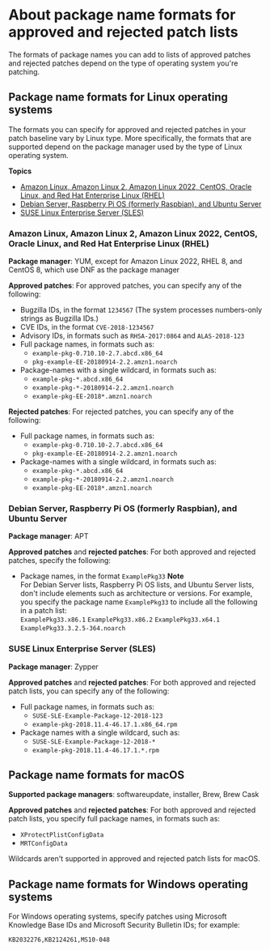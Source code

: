 # About package name formats for approved and rejected patch lists<a name="patch-manager-approved-rejected-package-name-formats"></a>

The formats of package names you can add to lists of approved patches and rejected patches depend on the type of operating system you're patching\.

## Package name formats for Linux operating systems<a name="patch-manager-approved-rejected-package-name-formats-linux"></a>

The formats you can specify for approved and rejected patches in your patch baseline vary by Linux type\. More specifically, the formats that are supported depend on the package manager used by the type of Linux operating system\.

**Topics**
+ [Amazon Linux, Amazon Linux 2, Amazon Linux 2022, CentOS, Oracle Linux, and Red Hat Enterprise Linux \(RHEL\)](#patch-manager-approved-rejected-package-name-formats-standard)
+ [Debian Server, Raspberry Pi OS \(formerly Raspbian\), and Ubuntu Server](#patch-manager-approved-rejected-package-name-formats-ubuntu)
+ [SUSE Linux Enterprise Server \(SLES\)](#patch-manager-approved-rejected-package-name-formats-sles)

### Amazon Linux, Amazon Linux 2, Amazon Linux 2022, CentOS, Oracle Linux, and Red Hat Enterprise Linux \(RHEL\)<a name="patch-manager-approved-rejected-package-name-formats-standard"></a>

**Package manager**: YUM, except for Amazon Linux 2022, RHEL 8, and CentOS 8, which use DNF as the package manager

**Approved patches**: For approved patches, you can specify any of the following:
+ Bugzilla IDs, in the format `1234567` \(The system processes numbers\-only strings as Bugzilla IDs\.\)
+ CVE IDs, in the format `CVE-2018-1234567`
+ Advisory IDs, in formats such as `RHSA-2017:0864` and `ALAS-2018-123`
+ Full package names, in formats such as:
  + `example-pkg-0.710.10-2.7.abcd.x86_64` 
  + `pkg-example-EE-20180914-2.2.amzn1.noarch`
+ Package\-names with a single wildcard, in formats such as:
  + `example-pkg-*.abcd.x86_64` 
  + `example-pkg-*-20180914-2.2.amzn1.noarch`
  + `example-pkg-EE-2018*.amzn1.noarch`

**Rejected patches**: For rejected patches, you can specify any of the following:
+ Full package names, in formats such as:
  + `example-pkg-0.710.10-2.7.abcd.x86_64` 
  + `pkg-example-EE-20180914-2.2.amzn1.noarch`
+ Package\-names with a single wildcard, in formats such as:
  + `example-pkg-*.abcd.x86_64` 
  + `example-pkg-*-20180914-2.2.amzn1.noarch`
  + `example-pkg-EE-2018*.amzn1.noarch`

### Debian Server, Raspberry Pi OS \(formerly Raspbian\), and Ubuntu Server<a name="patch-manager-approved-rejected-package-name-formats-ubuntu"></a>

**Package manager**: APT

**Approved patches** and **rejected patches**: For both approved and rejected patches, specify the following:
+ Package names, in the format `ExamplePkg33`
**Note**  
For Debian Server lists, Raspberry Pi OS lists, and Ubuntu Server lists, don't include elements such as architecture or versions\. For example, you specify the package name `ExamplePkg33` to include all the following in a patch list:  
`ExamplePkg33.x86.1`
`ExamplePkg33.x86.2`
`ExamplePkg33.x64.1`
`ExamplePkg33.3.2.5-364.noarch`

### SUSE Linux Enterprise Server \(SLES\)<a name="patch-manager-approved-rejected-package-name-formats-sles"></a>

**Package manager**: Zypper

**Approved patches** and **rejected patches**: For both approved and rejected patch lists, you can specify any of the following:
+ Full package names, in formats such as:
  + `SUSE-SLE-Example-Package-12-2018-123`
  + `example-pkg-2018.11.4-46.17.1.x86_64.rpm`
+ Package names with a single wildcard, such as:
  + `SUSE-SLE-Example-Package-12-2018-*`
  + `example-pkg-2018.11.4-46.17.1.*.rpm`

## Package name formats for macOS<a name="patch-manager-approved-rejected-package-name-formats-macos"></a>

**Supported package managers**: softwareupdate, installer, Brew, Brew Cask

**Approved patches** and **rejected patches**: For both approved and rejected patch lists, you specify full package names, in formats such as:
+ `XProtectPlistConfigData`
+ `MRTConfigData`

Wildcards aren't supported in approved and rejected patch lists for macOS\.

## Package name formats for Windows operating systems<a name="patch-manager-approved-rejected-package-name-formats-windows"></a>

For Windows operating systems, specify patches using Microsoft Knowledge Base IDs and Microsoft Security Bulletin IDs; for example:

```
KB2032276,KB2124261,MS10-048
```